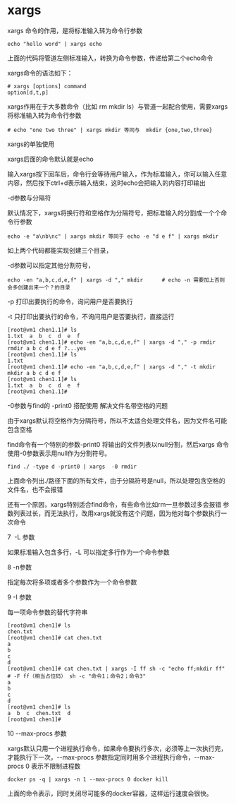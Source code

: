 # xargs
xargs 命令的作用，是将标准输入转为命令行参数

    echo "hello word" | xargs echo

上面的代码将管道左侧标准输入，转换为命令参数，传递给第二个echo命令

xargs命令的语法如下：

    # xargs [options] command
    option[d,t,p]

xargs作用在于大多数命令（比如 rm mkdir ls）与管道一起配合使用，需要xargs将标准输入转为命令行参数

    # echo "one two three" | xargs mkdir 等同与  mkdir {one,two,three}

xargs的单独使用

xargs后面的命令默认就是echo

输入xargs按下回车后，命令行会等待用户输入，作为标准输入，你可以输入任意内容，然后按下ctrl+d表示输入结束，这时echo会把输入的内容打印输出

\-d参数与分隔符

默认情况下，xargs将换行符和空格作为分隔符号，把标准输入的分割成一个个命令行参数

    echo -e "a\nb\nc" | xargs mkdir 等同于 echo -e "d e f" | xargs mkdir

如上两个代码都能实现创建三个目录，

\-d参数可以指定其他分割符号，

    echo -en "a,b,c,d,e,f" | xargs -d "," mkdir      # echo -n 需要加上否则会多创建出来一个？的目录

\-p 打印出要执行的命令，询问用户是否要执行

\-t 只打印出要执行的命令，不询问用户是否要执行，直接运行

    [root@vm1 chen1.1]# ls
    1.txt  a  b  c  d  e  f
    [root@vm1 chen1.1]# echo -en "a,b,c,d,e,f" | xargs -d "," -p rmdir
    rmdir a b c d e f ?...yes
    [root@vm1 chen1.1]# ls
    1.txt
    [root@vm1 chen1.1]# echo -en "a,b,c,d,e,f" | xargs -d "," -t mkdir
    mkdir a b c d e f 
    [root@vm1 chen1.1]# ls
    1.txt  a  b  c  d  e  f
    [root@vm1 chen1.1]# 

\-0参数与find的 -print0 搭配使用 解决文件名带空格的问题

由于xargs默认将空格作为分隔符号，所以不太适合处理文件名，因为文件名可能包含空格

find命令有一个特别的参数-print0 将输出的文件列表以null分割，然后xargs 命令使用-0参数表示用null作为分割符号。

    find ./ -type d -print0 | xargs  -0 rmdir

上面命令列出./路径下面的所有文件，由于分隔符号是null，所以处理包含空格的文件名，也不会报错

还有一个原因，xargs特别适合find命令，有些命令比如rm一旦参数过多会报错 参数列表过长，而无法执行，改用xargs就没有这个问题，因为他对每个参数执行一次命令

7  -L 参数

如果标准输入包含多行，-L 可以指定多行作为一个命令参数

8 -n参数

指定每次将多项或者多个参数作为一个命令参数

9 -I 参数

每一项命令参数的替代字符串

    [root@vm1 chen1]# ls
    chen.txt
    [root@vm1 chen1]# cat chen.txt 
    a
    b
    c
    d
    [root@vm1 chen1]# cat chen.txt | xargs -I ff sh -c "echo ff;mkdir ff"    # -F ff（相当占位码） sh -c "命令1；命令2；命令3"
    a
    b
    c
    d
    [root@vm1 chen1]# ls
    a  b  c  chen.txt  d
    [root@vm1 chen1]# 

10 --max-procs 参数

xargs默认只用一个进程执行命令，如果命令要执行多次，必须等上一次执行完，才能执行下一次，--max-procs 参数指定同时用多个进程执行命令，--max-procs 0 表示不限制进程数

    docker ps -q | xargs -n 1 --max-procs 0 docker kill

上面的命令表示，同时关闭尽可能多的docker容器，这样运行速度会很快。